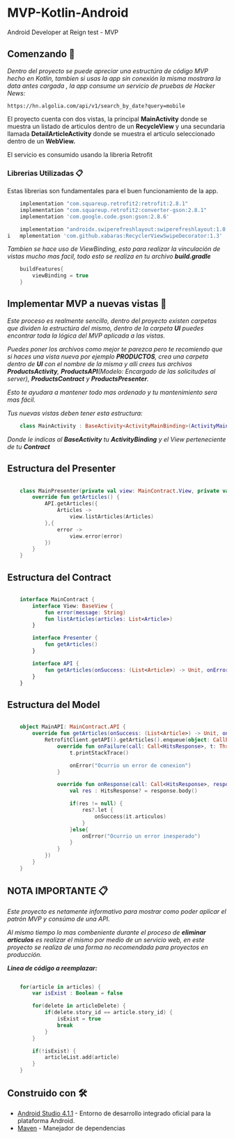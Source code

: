 # MVP-Kotlin-Android
Android Developer at Reign test - MVP

## Comenzando 🚀

_Dentro del proyecto se puede apreciar una estructúra de código MVP hecho en Kotlin, tambien si usas la app sin conexión la misma mostrara la data antes cargada
, la app consume un servicio de pruebas de Hacker News:_

```
https://hn.algolia.com/api/v1/search_by_date?query=mobile
```

El proyecto cuenta con dos vistas, la principal **MainActivity** donde se muestra un listado de articulos dentro de un **RecycleView** y una secundaria llamada **DetailArticleActivity**
donde se muestra el articulo seleccionado dentro de un **WebView.**

El servicio es consumido usando la libreria Retrofit

### Librerias Utilizadas 📋

Estas librerias son fundamentales para el buen funcionamiento de la app.

```groovy
    implementation "com.squareup.retrofit2:retrofit:2.8.1"
    implementation "com.squareup.retrofit2:converter-gson:2.8.1"
    implementation 'com.google.code.gson:gson:2.8.6'
```

```groovy
    implementation "androidx.swiperefreshlayout:swiperefreshlayout:1.0.0"
i   mplementation 'com.github.xabaras:RecyclerViewSwipeDecorator:1.3'
```

_Tambien se hace uso de ViewBinding, esto para realizar la vinculación de vistas mucho mas facil, todo esto se realiza en tu archivo **build.gradle**_

```groovy
    buildFeatures{
        viewBinding = true
    }
```

## Implementar MVP a nuevas vistas 🔧

_Este proceso es realmente sencillo, dentro del proyecto existen carpetas que dividen la estructúra del mismo, dentro de la carpeta **UI**
puedes encontrar toda la lógica del MVP aplicada a las vistas._

_Puedes poner los archivos como mejor te parezca pero te recomiendo que si haces una vista nueva por ejemplo **PRODUCTOS**, crea una carpeta dentro de **UI** con el nombre de la misma y
alli crees tus archivos **ProductsActivity**, **ProductsAPI**(Modelo: Encargado de las solicitudes al server), **ProductsContract** y **ProductsPresenter**._

_Esto te ayudara a mantener todo mas ordenado y tu mantenimiento sera mas fácil._

_Tus nuevas vistas deben tener esta estructura:_

```kotlin
    class MainActivity : BaseActivity<ActivityMainBinding>(ActivityMainBinding::inflate), MainContract.View
```

_Donde le indicas al **BaseActivity** tu **ActivityBinding** y el View perteneciente de tu **Contract**_

## Estructura del Presenter

```kotlin

    class MainPresenter(private val view: MainContract.View, private val API: MainContract.API): MainContract.Presenter, BasePresenter<MainContract.View>(view) {
        override fun getArticles() {
            API.getArticles({
                Articles ->
                    view.listArticles(Articles)
            },{
                error ->
                    view.error(error)
            })
        }
    }

```

## Estructura del Contract

```kotlin

    interface MainContract {
        interface View: BaseView {
            fun error(message: String)
            fun listArticles(articles: List<Article>)
        }

        interface Presenter {
            fun getArticles()
        }

        interface API {
            fun getArticles(onSuccess: (List<Article>) -> Unit, onError: (String) -> Unit)
        }
    }

```

## Estructura del Model

```kotlin

    object MainAPI: MainContract.API {
        override fun getArticles(onSuccess: (List<Article>) -> Unit, onError: (String) -> Unit){
            RetrofitClient.getAPI().getArticles().enqueue(object: Callback<HitsResponse> {
                override fun onFailure(call: Call<HitsResponse>, t: Throwable) {
                    t.printStackTrace()

                    onError("Ocurrio un error de conexion")
                }

                override fun onResponse(call: Call<HitsResponse>, response: Response<HitsResponse>) {
                    val res : HitsResponse? = response.body()

                    if(res != null) {
                        res?.let {
                            onSuccess(it.articulos)
                        }
                    }else{
                        onError("Ocurrio un error inesperado")
                    }
                }
            })
        }
    }

```

## NOTA IMPORTANTE 📋

_Este proyecto es netamente informativo para mostrar como poder aplicar el patrón MVP y consúmo de una API._

_Al mismo tiempo lo mas combeniente durante el proceso de **eliminar articulos** es realizar el mismo por medio de un servicio web, en este proyecto se realiza de una forma no recomendada_
_para proyectos en producción._

_**Linea de código a reemplazar:**_

```kotlin

    for(article in articles) {
        var isExist : Boolean = false

        for(delete in articleDelete) {
            if(delete.story_id == article.story_id) {
                isExist = true
                break
            }
        }

        if(!isExist) {
            articleList.add(article)
        }
    }

```

## Construido con 🛠️

* [Android Studio 4.1.1](https://developer.android.com/studio?hl=es-419&gclid=CjwKCAjwo4mIBhBsEiwAKgzXOP0yGex5DlHpGEUbmPXIkzUvkVhrrIOHJyKu-wBigcDayA55WjMVzxoCNLkQAvD_BwE&gclsrc=aw.ds) - Entorno de desarrollo integrado oficial para la plataforma Android.
* [Maven](https://maven.apache.org/) - Manejador de dependencias



